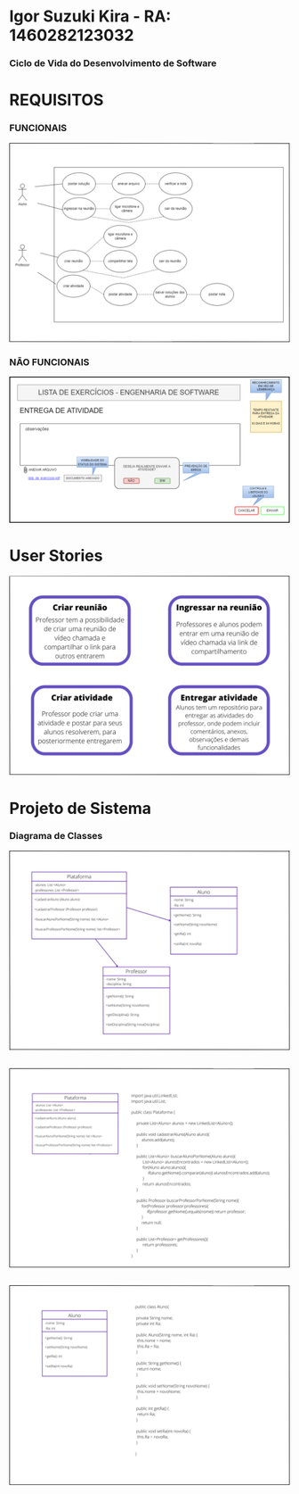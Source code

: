 # Igor Suzuki Kira - RA: 1460282123032
### Ciclo de Vida do Desenvolvimento de Software
# REQUISITOS

### FUNCIONAIS
![foto](https://github.com/igorsuzuki99/bertoti/blob/a70fb8b9ee23231266d3885e6f3899254e5be4fc/Engenharia%20de%20Software/funcionais.jpg)

### NÃO FUNCIONAIS
![foto](https://github.com/igorsuzuki99/bertoti/blob/97565df825bfe5d7d4ab960e9510e4e0fa81b81c/Engenharia%20de%20Software/nao_funcionais.drawio.png)

# User Stories
![foto](https://github.com/igorsuzuki99/bertoti/blob/c072a91a09a021b94da9f7bbb512d10eb52259e4/Engenharia%20de%20Software/cards.jpg)

# Projeto de Sistema

### Diagrama de Classes
![foto](https://github.com/igorsuzuki99/bertoti/blob/6c7492665f8d697dd0e763b11d039b12e77f99b1/Engenharia%20de%20Software/diagrama.jpg)
##
![foto](https://github.com/igorsuzuki99/bertoti/blob/35a982453df28633ed833334c9892bd461314661/Engenharia%20de%20Software/cod_plataforma.jpg)
##
![foto](https://github.com/igorsuzuki99/bertoti/blob/68ecb7e5aa35f082b249e6ac08154c52f334571b/Engenharia%20de%20Software/Classe_Aluno.png)
